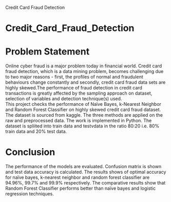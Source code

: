 Credit Card Fraud Detection

# Credit_Card_Fraud_Detection


# Problem Statement

Online cyber fraud is a major problem today in financial world. Credit card fraud detection, which is a data mining problem, becomes challenging due to two major reasons - first, the profiles of normal and fraudulent behaviours change constantly and secondly, credit card fraud data sets are highly skewed.The performance of fraud detection in credit card transactions is greatly affected by the sampling approach on dataset, selection of variables and detection technique(s) used.<br/> 
This project checks the performance of Naïve Bayes, k-Nearest Neighbor and Random Forest Classifier on highly skewed credit card fraud dataset. The dataset is sourced from kaggle. The three methods are applied on the raw and preprocessed data. The work is implemented in Python. The dataset is spliited into train data and testvdata in the ratio 80:20 i.e. 80% train data and 20% test data.

# Conclusion

The performance of the models are evaluated. Confusion matrix is shown and test data accuracy is calculated. The results shows of optimal accuracy for naïve bayes, k-nearest neighbor and random forest classifier are 94.96%, 99.7% and 99.9% respectively. The comparative results show that Random Forest Classifier performs better than naïve bayes and logistic regression techniques.
